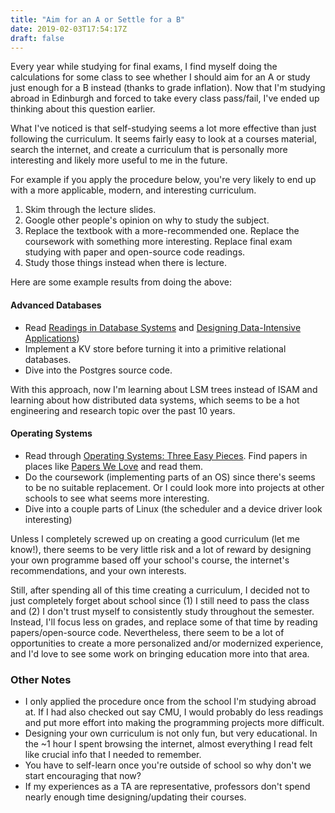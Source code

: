 ```yaml
---
title: "Aim for an A or Settle for a B"
date: 2019-02-03T17:54:17Z
draft: false
---
```


Every year while studying for final exams, I find myself
doing the calculations for some class to see whether I should aim for
an A or study just enough for a B instead (thanks to grade inflation). Now that I'm
studying abroad in Edinburgh and forced to take every class pass/fail,
I've ended up thinking about this question earlier.

What I've noticed is that self-studying seems a lot more effective
than just following the curriculum.
It seems fairly easy to look at
a courses material, search the internet, and create
a curriculum that is personally more interesting and
likely more useful to me in the future.

For example if you apply the procedure below, you're
very likely to end up with a more applicable, modern, and
interesting curriculum.

1. Skim through the lecture slides.
2. Google other people's opinion on why to study the subject.
3. Replace the textbook with a more-recommended one. Replace the coursework with something more interesting. Replace final
    exam studying with paper and open-source code readings.
4. Study those things instead when there is lecture.

Here are some example results from doing the above:

#### Advanced Databases
- Read [Readings in Database Systems](http://www.redbook.io/) and [Designing Data-Intensive Applications](https://dataintensive.net/))
- Implement a KV store before turning it into a primitive relational databases.
- Dive into the Postgres source code.

With this approach, now I'm learning about LSM trees instead of ISAM and learning about how distributed data systems, which seems
to be a hot engineering and research topic over the past 10 years.

#### Operating Systems
- Read through [Operating Systems: Three Easy Pieces](http://pages.cs.wisc.edu/~remzi/OSTEP/).
  Find papers in places like [Papers We Love](https://github.com/papers-we-love/papers-we-love/tree/master/operating_systems) and read
   them.
- Do the coursework (implementing parts of an OS) since there's seems to be no suitable replacement. Or I could look more into
  projects at other schools to see what seems more interesting.
- Dive into a couple parts of Linux (the scheduler and a device driver look interesting)

Unless I completely screwed up on creating a good curriculum (let me know!), there seems to be
very little risk and a lot of reward by designing your own programme based off
your school's course, the internet's recommendations, and your own interests.

Still, after spending all of this time creating a curriculum, I decided not to just
completely forget about school since (1) I still need to pass the class and (2) I don't
trust myself to consistently study throughout the semester. Instead, I'll focus less on grades, and
replace some of that time by reading papers/open-source code. Nevertheless, there seem to be a lot
of opportunities to create a more personalized and/or modernized experience, and I'd love to see some
work on bringing education more into that area.

### Other Notes
- I only applied the procedure once from the school I'm studying abroad at. If I had
  also checked out say CMU, I would probably do less readings and put more effort into making
  the programming projects more difficult.
- Designing your own curriculum is not only fun, but very educational. In the ~1 hour I spent
  browsing the internet, almost everything I read felt like crucial info that I needed to remember.
- You have to self-learn once you're outside of school so why don't we start encouraging that now?
- If my experiences as a TA are representative, professors don't spend nearly enough time designing/updating their courses.